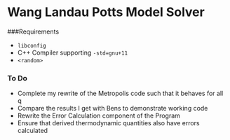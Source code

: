 # Wang Landau Potts Model Solver

###Requirements
* `libconfig`
* C++ Compiler supporting `-std=gnu+11`
* `<random>`

### To Do
* Complete my rewrite of the Metropolis code such that it behaves for all q
* Compare the results I get with Bens to demonstrate working code
* Rewrite the Error Calculation component of the Program
* Ensure that derived thermodynamic quantities also have errors calculated
